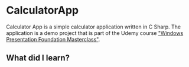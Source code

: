 # CalculatorApp

Calculator App is a simple calculator application written in C Sharp. The application is a demo project that is part of the Udemy course ["Windows Presentation Foundation Masterclass"](https://www.udemy.com/course/windows-presentation-foundation-masterclass/).

## What did I learn?
